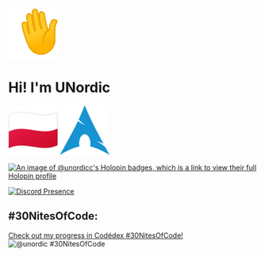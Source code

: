 ![Wave](https://github.com/UNordicc/UNordicc/blob/main/wave.gif)

# **Hi! I'm UNordic**

![Poland](https://github.com/UNordicc/UNordicc/blob/main/pl.png) ![Arch](https://github.com/UNordicc/UNordicc/blob/main/arch.png)


[![An image of @unordicc's Holopin badges, which is a link to view their full Holopin profile](https://holopin.me/unordicc)](https://holopin.io/@unordicc)


[![Discord Presence](https://lanyard.cnrad.dev/api/265102629082890240)](https://discord.com/users/265102629082890240)
## #30NitesOfCode:
  [Check out my progress in Codédex #30NitesOfCode!](https://www.codedex.io/@unordic/30-nites-of-code)  
  ![@unordic #30NitesOfCode](https://www.codedex.io/api/petStatus?user=unordic)
